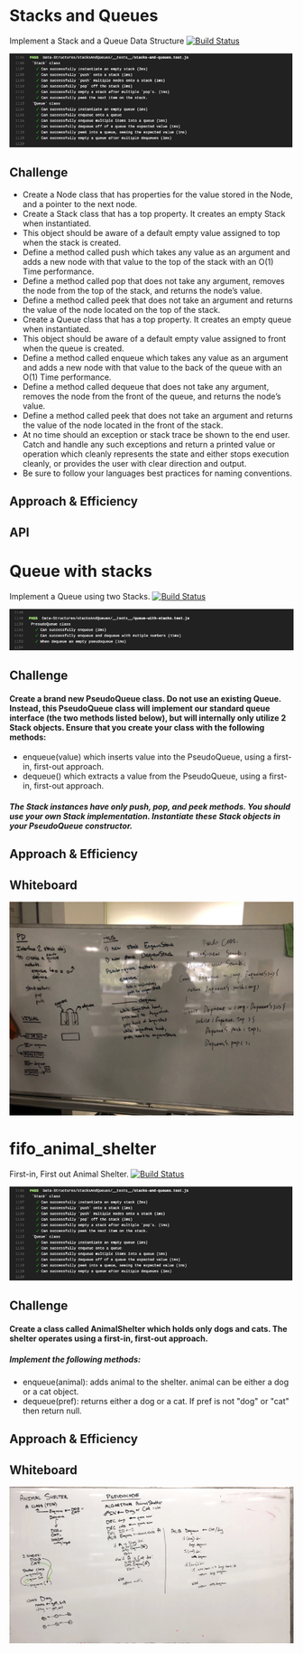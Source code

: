 # Stacks and Queues
<!-- Short summary or background information -->
Implement a Stack and a Queue Data Structure
[![Build Status](https://travis-ci.org/Wei9023/data-structures-and-algorithms.svg?branch=stacks-and-queues)](https://travis-ci.org/Wei9023/data-structures-and-algorithms)

![My travis is very full of message of other code challenge so I attached an image](../assets/s&q.png)

## Challenge
<!-- Description of the challenge -->
 * Create a Node class that has properties for the value stored in the Node, and a pointer to the next node.
 * Create a Stack class that has a top property. It creates an empty Stack when instantiated.
 * This object should be aware of a default empty value assigned to top when the stack is created.
 * Define a method called push which takes any value as an argument and adds a new node with that value to the top of the stack with an O(1) Time performance.
 * Define a method called pop that does not take any argument, removes the node from the top of the stack, and returns the node’s value.
 * Define a method called peek that does not take an argument and returns the value of the node located on the top of the stack.
 * Create a Queue class that has a top property. It creates an empty queue when instantiated.
 * This object should be aware of a default empty value assigned to front when the queue is created.
 * Define a method called enqueue which takes any value as an argument and adds a new node with that value to the back of the queue with an O(1) Time performance.
 * Define a method called dequeue that does not take any argument, removes the node from the front of the queue, and returns the node’s value.
 * Define a method called peek that does not take an argument and returns the value of the node located in the front of the stack.
 * At no time should an exception or stack trace be shown to the end user. Catch and handle any such exceptions and return a printed value or operation which cleanly represents the state and either stops execution cleanly, or provides the user with clear direction and output.
 * Be sure to follow your languages best practices for naming conventions.

## Approach & Efficiency
<!-- What approach did you take? Why? What is the Big O space/time for this approach? -->

## API
<!-- Description of each method publicly available to your Stack and Queue-->

# Queue with stacks
<!-- Short summary or background information -->
Implement a Queue using two Stacks.
[![Build Status](https://travis-ci.org/Wei9023/data-structures-and-algorithms.svg?branch=queue_with_stacks)](https://travis-ci.org/Wei9023/data-structures-and-algorithms)

![My travis is very full of message of other code challenge so I attached an image](../assets/qwithstacks.png)

## Challenge
<!-- Description of the challenge -->
 #### Create a brand new PseudoQueue class. Do not use an existing Queue. Instead, this PseudoQueue class will implement our standard queue interface (the two methods listed below), but will internally only utilize 2 Stack objects. Ensure that you create your class with the following methods:

* enqueue(value) which inserts value into the PseudoQueue, using a first-in, first-out approach.
* dequeue() which extracts a value from the PseudoQueue, using a first-in, first-out approach.
##### The Stack instances have only push, pop, and peek methods. You should use your own Stack implementation. Instantiate these Stack objects in your PseudoQueue constructor.

## Approach & Efficiency
<!-- What approach did you take? Why? What is the Big O space/time for this approach? -->

## Whiteboard
![queue with stacks](../assets/queuewithstacks.jpeg)

# fifo_animal_shelter
<!-- Short summary or background information -->
First-in, First out Animal Shelter.
[![Build Status](https://travis-ci.com/Wei9023/data-structures-and-algorithms.svg?branch=fifo_animal_shelter)](https://travis-ci.com/Wei9023/data-structures-and-algorithms)

![My travis is very full of message of other code challenge so I attached an image](../assets/s&q.png)

## Challenge
<!-- Description of the challenge -->
 #### Create a class called AnimalShelter which holds only dogs and cats. The shelter operates using a first-in, first-out approach.
 
##### Implement the following methods:
* enqueue(animal): adds animal to the shelter. animal can be either a dog or a cat object.
* dequeue(pref): returns either a dog or a cat. If pref is not "dog" or "cat" then return null.

## Approach & Efficiency
<!-- What approach did you take? Why? What is the Big O space/time for this approach? -->

## Whiteboard
![queue with stacks](../assets/IMG_7009.JPG)

